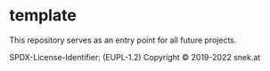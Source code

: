 # template

This repository serves as an entry point for all future projects.

SPDX-License-Identifier: (EUPL-1.2)
Copyright © 2019-2022 snek.at
